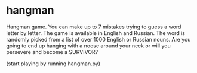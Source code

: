 # hangman
Hangman game. You can make up to 7 mistakes trying to guess a word letter by letter. The game is available in English and Russian. The word is randomly picked from a list of over 1000 English or Russian nouns. Are you going to end up hanging with a noose around your neck or will you persevere and become a SURVIVOR? 

(start playing by running hangman.py)
